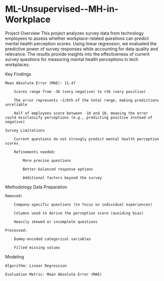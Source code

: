 # ML-Unsupervised--MH-in-Workplace
Project Overview
This project analyzes survey data from technology employees to assess whether workplace-related questions can predict mental health perception scores. Using linear regression, we evaluated the predictive power of survey responses while accounting for data quality and relevance. The results provide insights into the effectiveness of current survey questions for measuring mental health perceptions in tech workplaces.

Key Findings

    Mean Absolute Error (MAE): 11.47

        Scores range from -36 (very negative) to +36 (very positive)

        The error represents ~1/6th of the total range, making predictions unreliable

        Half of employees score between -10 and 10, meaning the error could misclassify perceptions (e.g., predicting positive instead of negative)

    Survey Limitations

        Current questions do not strongly predict mental health perception scores

        Refinements needed:

            More precise questions

            Better-balanced response options

            Additional factors beyond the survey

Methodology
Data Preparation

    Removed:

        Company-specific questions (to focus on individual experiences)

        Columns used to derive the perception score (avoiding bias)

        Heavily skewed or incomplete questions

    Processed:

        Dummy-encoded categorical variables

        Filled missing values

Modeling

    Algorithm: Linear Regression

    Evaluation Metric: Mean Absolute Error (MAE)
